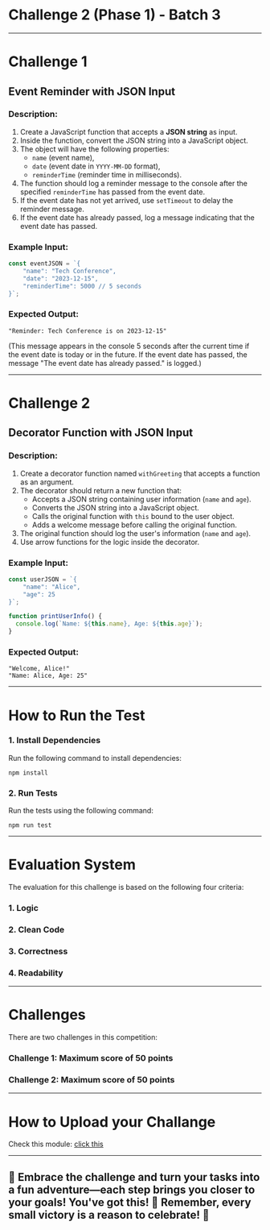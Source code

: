 # Challenge 2 (Phase 1) - Batch 3

---

# Challenge 1

## Event Reminder with JSON Input

### Description:

1. Create a JavaScript function that accepts a **JSON string** as input.
2. Inside the function, convert the JSON string into a JavaScript object.
3. The object will have the following properties:
   - `name` (event name),
   - `date` (event date in `YYYY-MM-DD` format),
   - `reminderTime` (reminder time in milliseconds).
4. The function should log a reminder message to the console after the specified `reminderTime` has passed from the event date.
5. If the event date has not yet arrived, use `setTimeout` to delay the reminder message.
6. If the event date has already passed, log a message indicating that the event date has passed.

### Example Input:

```javascript
const eventJSON = `{
    "name": "Tech Conference",
    "date": "2023-12-15",
    "reminderTime": 5000 // 5 seconds
}`;
```

### Expected Output:

```
"Reminder: Tech Conference is on 2023-12-15"
```

(This message appears in the console 5 seconds after the current time if the event date is today or in the future. If the event date has passed, the message "The event date has already passed." is logged.)

---

# Challenge 2

## Decorator Function with JSON Input

### Description:

1. Create a decorator function named `withGreeting` that accepts a function as an argument.
2. The decorator should return a new function that:
   - Accepts a JSON string containing user information (`name` and `age`).
   - Converts the JSON string into a JavaScript object.
   - Calls the original function with `this` bound to the user object.
   - Adds a welcome message before calling the original function.
3. The original function should log the user's information (`name` and `age`).
4. Use arrow functions for the logic inside the decorator.

### Example Input:

```javascript
const userJSON = `{
    "name": "Alice",
    "age": 25
}`;

function printUserInfo() {
  console.log(`Name: ${this.name}, Age: ${this.age}`);
}
```

### Expected Output:

```
"Welcome, Alice!"
"Name: Alice, Age: 25"
```

---

# How to Run the Test

### 1. Install Dependencies

Run the following command to install dependencies:

```
npm install
```

### 2. Run Tests

Run the tests using the following command:

```
npm run test
```

---

# Evaluation System

The evaluation for this challenge is based on the following four criteria:

### 1. Logic

### 2. Clean Code

### 3. Correctness

### 4. Readability

---

# Challenges

There are two challenges in this competition:

### Challenge 1: Maximum score of 50 points

### Challenge 2: Maximum score of 50 points

---

# How to Upload your Challange

Check this module: [click this](https://orchid-clematis-3e4.notion.site/Panduan-Penggunaan-Git-Untuk-Upload-Assignment-e2d80a19b3684f5d8f1a4209dcf85445?pvs=73)

---

## 🎉 Embrace the challenge and turn your tasks into a fun adventure—each step brings you closer to your goals! You've got this! 🚀 Remember, every small victory is a reason to celebrate! 🎈
